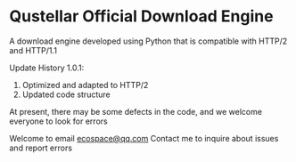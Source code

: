 # Qustellar Official Download Engine
A download engine developed using Python that is compatible with HTTP/2 and HTTP/1.1

Update History 1.0.1:
1. Optimized and adapted to HTTP/2
2. Updated code structure

At present, there may be some defects in the code, and we welcome everyone to look for errors

Welcome to email ecospace@qq.com Contact me to inquire about issues and report errors
